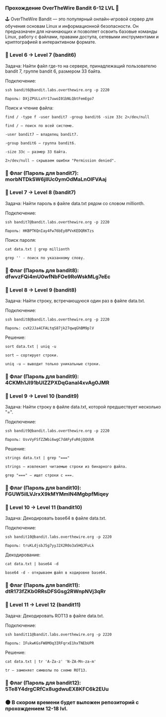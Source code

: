 ### Прохождение OverTheWire Bandit 6-12 LVL 🚀

🕹️ OverTheWire Bandit — это популярный онлайн-игровой сервер для обучения основам Linux и информационной безопасности. Он предназначен для начинающих и позволяет освоить базовые команды Linux, работу с файлами, правами доступа, сетевыми инструментами и криптографией в интерактивном формате.

### 🔑 Level 6 → Level 7 (bandit6)

Задача: Найти файл где-то на сервере, принадлежащий пользователю bandit 7, группе bandit 6, размером 33 байта.

Подключение:

    ssh bandit6@bandit.labs.overthewire.org -p 2220  

    Пароль: DXjZPULLxYr17uwoI01bNLQbtFemEgo7

Поиск и чтение файла:

    find / -type f -user bandit7 -group bandit6 -size 33c 2>/dev/null

    find / – поиск по всей системе.

    -user bandit7 – владелец bandit7.

    -group bandit6 – группа bandit6.

    -size 33c – размер 33 байта.

    2>/dev/null – скрываем ошибки "Permission denied".


### 🚩 Флаг (Пароль для bandit7): morbNTDkSW6jIlUc0ymOdMaLnOlFVAaj


### 🔑 Level 7 → Level 8 (bandit7)

Задача: Найти пароль в файле data.txt рядом со словом millionth.

Подключение:

    ssh bandit7@bandit.labs.overthewire.org -p 2220  

    Пароль: HKBPTKQnIay4Fw76bEy8PVxKEDQRKTzs

Поиск пароля:

    cat data.txt | grep millionth

    grep '' - поиск по указанному слову.

### 🚩 Флаг (Пароль для bandit8): dfwvzFQi4mU0wfNbFOe9RoWskMLg7eEc


### 🔑 Level 8 → Level 9 (bandit8)

Задача: Найти строку, встречающуюся один раз в файле data.txt.

Подключение:

    ssh bandit8@bandit.labs.overthewire.org -p 2220  

    Пароль: cvX2JJa4CFALtqS87jk27qwqGhBM9plV

Решение:

    sort data.txt | uniq -u

    sort – сортирует строки.

    uniq -u – выводит только уникальные строки.

### 🚩 Флаг (Пароль для bandit9): 4CKMh1JI91bUIZZPXDqGanal4xvAg0JMR


### 🔑 Level 9 → Level 10 (bandit9)

Задача: Найти строку в файле data.txt, которой предшествует несколько "=".

Подключение:

    ssh bandit9@bandit.labs.overthewire.org -p 2220  

    Пароль: UsvVyFSfZZWbi6wgC7dAFyFuR6jQQUhR

Решение:

    strings data.txt | grep "==="

    strings – извлекает читаемые строки из бинарного файла.

    grep "===" – ищет строки с ===.

### 🚩 Флаг (Пароль для bandit10): FGUW5ilLVJrxX9kMYMmlN4MgbpfMiqey


### 🔑 Level 10 → Level 11 (bandit10)

Задача: Декодировать base64 в файле data.txt.

Подключение:

    ssh bandit10@bandit.labs.overthewire.org -p 2220  

    Пароль: truKLdjsbJ5g7yyJ2X2R0o3a5HQJFuLk

Декодирование:

    cat data.txt | base64 -d

    base64 -d - открываем файл в кодировке base64.

### 🚩 Флаг (Пароль для bandit11): dtR173fZKb0RRsDFSGsg2RWnpNVj3qRr


### 🔑 Level 11 → Level 12 (bandit11)

Задача: Декодировать ROT13 в файле data.txt.

Подключение:

    ssh bandit11@bandit.labs.overthewire.org -p 2220  

    Пароль: IFukwKGsFW8MOq3IRFqrxE1hxTNEbUPR

Решение:

    cat data.txt | tr 'A-Za-z' 'N-ZA-Mn-za-m'

    tr – заменяет символы по схеме ROT13.

### 🚩 Флаг (Пароль для bandit12): 5Te8Y4drgCRfCx8ugdwuEX8KFC6k2EUu


### 🌑 В скором времени будет выложен репозиторий с прохождением 12-18 lvl.
